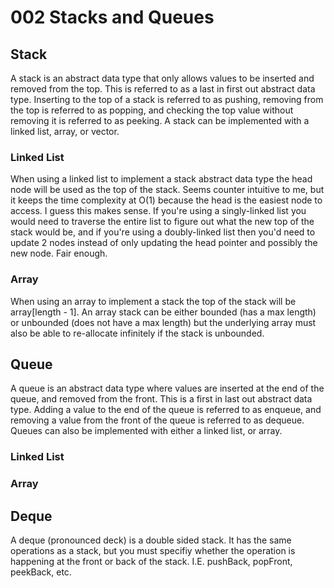 # 002 Stacks and Queues

## Stack

A stack is an abstract data type that only allows values to be inserted and removed from the top. This is referred to as a last in first out abstract data type. Inserting to the top of a stack is referred to as pushing, removing from the top is referred to as popping, and checking the top value without removing it is referred to as peeking. A stack can be implemented with a linked list, array, or vector.

### Linked List

When using a linked list to implement a stack abstract data type the head node will be used as the top of the stack. Seems counter intuitive to me, but it keeps the time complexity at O(1) because the head is the easiest node to access. I guess this makes sense. If you're using a singly-linked list you would need to traverse the entire list to figure out what the new top of the stack would be, and if you're using a doubly-linked list then you'd need to update 2 nodes instead of only updating the head pointer and possibly the new node. Fair enough.

### Array

When using an array to implement a stack the top of the stack will be array\[length - 1]. An array stack can be either bounded (has a max length) or unbounded (does not have a max length) but the underlying array must also be able to re-allocate infinitely if the stack is unbounded.

## Queue

A queue is an abstract data type where values are inserted at the end of the queue, and removed from the front. This is a first in last out abstract data type. Adding a value to the end of the queue is referred to as enqueue, and removing a value from the front of the queue is referred to as dequeue. Queues can also be implemented with either a linked list, or array.

### Linked List



### Array

## Deque

A deque (pronounced deck) is a double sided stack. It has the same operations as a stack, but you must specifiy whether the operation is happening at the front or back of the stack. I.E. pushBack, popFront, peekBack, etc.
